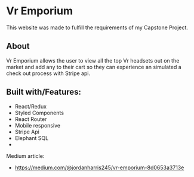 # Vr Emporium

This website was made to fulfill the requirements of my Capstone Project.

## About

Vr Emporium allows the user to view all the top Vr headsets out on the market and add any to their cart so they can experience an simulated a check out process with Stripe api.





## Built with/Features:
- React/Redux
- Styled Components
- React Router
- Mobile responsive
- Stripe Api
- Elephant SQL
- 

Medium article:  
- https://medium.com/@jordanharris245/vr-emporium-8d0653a3713e
